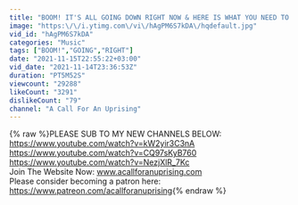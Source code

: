 ```yaml
---
title: "BOOM! IT'S ALL GOING DOWN RIGHT NOW & HERE IS WHAT YOU NEED TO DO!"
image: "https:\/\/i.ytimg.com\/vi\/hAgPM6S7kDA\/hqdefault.jpg"
vid_id: "hAgPM6S7kDA"
categories: "Music"
tags: ["BOOM!","GOING","RIGHT"]
date: "2021-11-15T22:55:22+03:00"
vid_date: "2021-11-14T23:36:53Z"
duration: "PT5M52S"
viewcount: "29288"
likeCount: "3291"
dislikeCount: "79"
channel: "A Call For An Uprising"
---
```

{% raw %}PLEASE SUB TO MY NEW CHANNELS BELOW:<br /><a rel="nofollow" target="blank" href="https://www.youtube.com/watch?v=kW2yir3C3nA">https://www.youtube.com/watch?v=kW2yir3C3nA</a><br /><a rel="nofollow" target="blank" href="https://www.youtube.com/watch?v=CQ97sKyB760">https://www.youtube.com/watch?v=CQ97sKyB760</a><br /><a rel="nofollow" target="blank" href="https://www.youtube.com/watch?v=NezjXlR_7Kc">https://www.youtube.com/watch?v=NezjXlR_7Kc</a><br />Join The Website Now: www.acallforanuprising.com<br />Please consider becoming a patron here: <a rel="nofollow" target="blank" href="https://www.patreon.com/acallforanuprising">https://www.patreon.com/acallforanuprising</a>{% endraw %}
